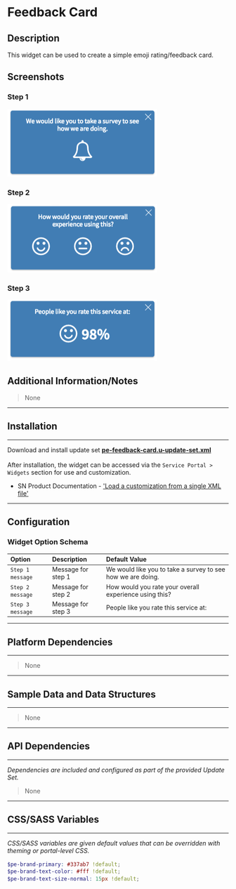 # Feedback Card

## Description

This widget can be used to create a simple emoji rating/feedback card.

## Screenshots

### Step 1
![alt text](../images/pe-feedback-card-screenshot-01.png "Timeline Widget - Step 1")
### Step 2
![alt text](../images/pe-feedback-card-screenshot-02.png "Timeline Widget- Step 2")
### Step 3
![alt text](../images/pe-feedback-card-screenshot-03.png "Timeline Widget- Step 3")

## Additional Information/Notes
> None
---
## Installation
---
Download and install update set **[pe-feedback-card.u-update-set.xml](https://github.com/platform-experience/serviceportal-widget-library/blob/master/pe-feedback-card/pe-feedback-card.u-update-set.xml)** <br/><br/>
After installation, the widget can be accessed via the `Service Portal > Widgets` section for use and customization.<br/>
* SN Product Documentation - ['Load a customization from a single XML file'](https://docs.servicenow.com/bundle/kingston-application-development/page/build/system-update-sets/task/t_SaveAnUpdateSetAsAnXMLFile.html)

---
## Configuration

### Widget Option Schema

| Option | Description | Default Value |
| :--- | :--- | :--- |
| `Step 1 message` | Message for step 1 | We would like you to take a survey to see how we are doing. |
| `Step 2 message` | Message for step 2 | How would you rate your overall experience using this? |
| `Step 3 message` | Message for step 3 | People like you rate this service at: |

---
## Platform Dependencies
---
> None
---
## Sample Data and Data Structures
---
> None
---
## API Dependencies
---
<i>Dependencies are included and configured as part of the provided Update Set.</i>
> None
---
## CSS/SASS Variables
---
_CSS/SASS variables are given default values that can be overridden with theming or portal-level CSS._

```scss
$pe-brand-primary: #337ab7 !default;
$pe-brand-text-color: #fff !default;
$pe-brand-text-size-normal: 15px !default;
```